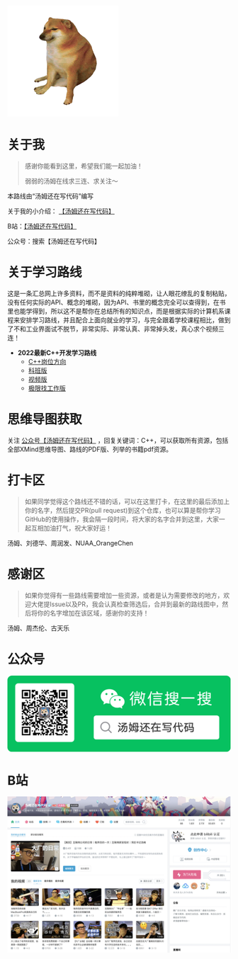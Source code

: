 <img src="res/cheems.png" alt="cheems" style="zoom:50%;" />

# 关于我

> 感谢你能看到这里，希望我们能一起加油！
>
> 弱弱的汤姆在线求三连、求关注～

本路线由“汤姆还在写代码”编写

关于我的小介绍： [【汤姆还在写代码】](https://docs.qq.com/doc/DRnlJQ3hOZmttYkJk) 

B站：[【汤姆还在写代码】](https://space.bilibili.com/165087084 )

公众号：搜索【汤姆还在写代码】

# 关于学习路线

这是一条汇总网上许多资料，而不是资料的纯粹堆砌，让人眼花缭乱的复制粘贴，没有任何实际的API、概念的堆砌，因为API、书里的概念完全可以查得到，在书里也能学得到，所以这不是帮你在总结所有的知识点，而是根据实际的计算机系课程来安排学习路线，并且配合上面向就业的学习，与完全跟着学校课程相比，做到了不和工业界面试不脱节，非常实际、非常认真、非常掉头发，真心求个视频三连！

- **2022最新C++开发学习路线**
  - [C++岗位方向](./c++/C++岗位方向暴力穷举法.md)
  - [科班版](./c++/2022_最新C++开发学习路线_科班版.md)
  - [视频版](./c++/2022_最新C++开发学习路线_视频版.md)
  - [极限找工作版](./c++/2022_最新C++开发学习路线_极限找工作版.md)


# 思维导图获取

关注 [公众号【汤姆还在写代码】](https://docs.qq.com/doc/DRnlJQ3hOZmttYkJk) ，回复关键词：C++，可以获取所有资源，包括全部XMind思维导图、路线的PDF版、列举的书籍pdf资源。

# 打卡区

> 如果同学觉得这个路线还不错的话，可以在这里打卡，在这里的最后添加上你的名字，然后提交PR(pull request)到这个仓库，也可以算是帮你学习GitHub的使用操作，我会隔一段时间，将大家的名字合并到这里，大家一起互相加油打气，祝大家好运！
>

汤姆、刘德华、周润发、NUAA_OrangeChen

# 感谢区

> 如果你觉得有一些路线需要增加一些资源，或者是认为需要修改的地方，欢迎大佬提Issue以及PR，我会认真检查筛选后，合并到最新的路线图中，然后将你的名字增加在该区域，感谢你的支持！

汤姆、周杰伦、古天乐

# 公众号

![wx](res/wx.png)

# B站

![bilibili](res/bilibili.png)
